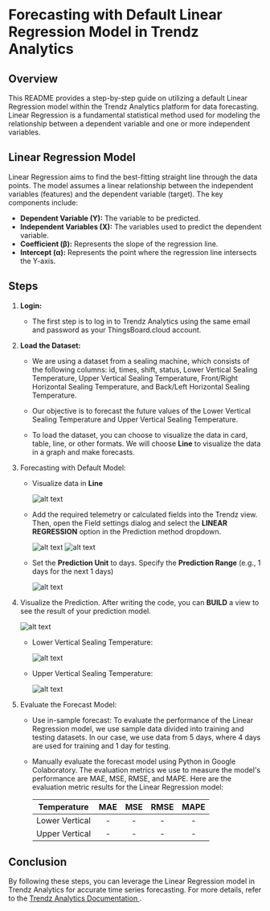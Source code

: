 # Forecasting with Default Linear Regression Model in Trendz Analytics

## **Overview**

This README provides a step-by-step guide on utilizing a default Linear Regression model within the Trendz Analytics platform for data forecasting. Linear Regression is a fundamental statistical method used for modeling the relationship between a dependent variable and one or more independent variables.

## Linear Regression Model

Linear Regression aims to find the best-fitting straight line through the data points. The model assumes a linear relationship between the independent variables (features) and the dependent variable (target). The key components include:

- **Dependent Variable (Y):** The variable to be predicted.
- **Independent Variables (X):** The variables used to predict the dependent variable.
- **Coefficient (β):** Represents the slope of the regression line.
- **Intercept (α):** Represents the point where the regression line intersects the Y-axis.

## **Steps**

1. **Login:**

   - The first step is to log in to Trendz Analytics using the same email and password as your ThingsBoard.cloud account.

2. **Load the Dataset:**

   - We are using a dataset from a sealing machine, which consists of the following columns: id, times, shift, status, Lower Vertical Sealing Temperature, Upper Vertical Sealing Temperature, Front/Right Horizontal Sealing Temperature, and Back/Left Horizontal Sealing Temperature.

   - Our objective is to forecast the future values of the Lower Vertical Sealing Temperature and Upper Vertical Sealing Temperature.

   - To load the dataset, you can choose to visualize the data in card, table, line, or other formats. We will choose **Line** to visualize the data in a graph and make forecasts.

3. Forecasting with Default Model:

   - Visualize data in **Line**

     ![alt text](..\images\default_LR\line.png)

   - Add the required telemetry or calculated fields into the Trendz view. Then, open the Field settings dialog and select the **LINEAR REGRESSION** option in the Prediction method dropdown.

     ![alt text](..\images\default_LR\fillgap.png)
     ![alt text](..\images\default_LR\pred.png)

   - Set the **Prediction Unit** to days. Specify the **Prediction Range** (e.g., 1 days for the next 1 days)

     ![alt text](..\images\default_LR\range.png)

4. Visualize the Prediction. After writing the code, you can **BUILD** a view to see the result of your prediction model.

   ![alt text](..\images\default_LR\build.png)

   - Lower Vertical Sealing Temperature:

     ![alt text](..\images\default_LR\result_vb.png)

   - Upper Vertical Sealing Temperature:

     ![alt text](..\images\default_LR\result_va.png)

5. Evaluate the Forecast Model:

   - Use in-sample forecast: To evaluate the performance of the Linear Regression model, we use sample data divided into training and testing datasets. In our case, we use data from 5 days, where 4 days are used for training and 1 day for testing.
   - Manually evaluate the forecast model using Python in Google Colaboratory. The evaluation metrics we use to measure the model's performance are MAE, MSE, RMSE, and MAPE. Here are the evaluation metric results for the Linear Regression model:

     |  Temperature   | MAE | MSE | RMSE | MAPE |
     | :------------: | :-: | :-: | :--: | :--: |
     | Lower Vertical |  -  |  -  |  -   |  -   |
     | Upper Vertical |  -  |  -  |  -   |  -   |

## Conclusion

By following these steps, you can leverage the Linear Regression model in Trendz Analytics for accurate time series forecasting. For more details, refer to the [Trendz Analytics Documentation ](https://thingsboard.io/docs/trendz/).
